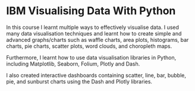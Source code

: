 # IBM Visualising Data With Python

In this course I learnt multiple ways to effectively visualise data. I used many data visualisation techniques and learnt how to create simple and advanced graphs/charts such as waffle charts, area plots, histograms, bar charts, pie charts, scatter plots, word clouds, and choropleth maps.

Furthermore, I learnt how to use data visualisation libraries in Python, including Matplotlib, Seaborn, Folium, Plotly and Dash.

I also created interactive dashboards containing scatter, line, bar, bubble, pie, and sunburst charts using the Dash and Plotly libraries.
